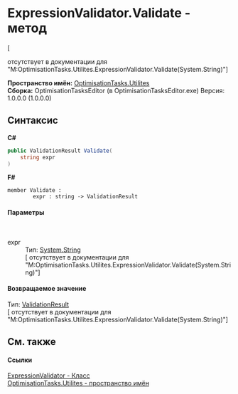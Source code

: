 # ExpressionValidator.Validate - метод
 

\[<summary> отсутствует в документации для "M:OptimisationTasks.Utilites.ExpressionValidator.Validate(System.String)"\]

**Пространство имён:**&nbsp;<a href="N_OptimisationTasks_Utilites">OptimisationTasks.Utilites</a><br />**Сборка:**&nbsp;OptimisationTasksEditor (в OptimisationTasksEditor.exe) Версия: 1.0.0.0 (1.0.0.0)

## Синтаксис

**C#**<br />
``` C#
public ValidationResult Validate(
	string expr
)
```

**F#**<br />
``` F#
member Validate : 
        expr : string -> ValidationResult 

```


#### Параметры
&nbsp;<dl><dt>expr</dt><dd>Тип:&nbsp;<a href="http://msdn2.microsoft.com/ru-ru/library/s1wwdcbf" target="_blank">System.String</a><br />\[<param name="expr"/> отсутствует в документации для "M:OptimisationTasks.Utilites.ExpressionValidator.Validate(System.String)"\]</dd></dl>

#### Возвращаемое значение
Тип:&nbsp;<a href="T_OptimisationTasks_Utilites_ValidationResult">ValidationResult</a><br />\[<returns> отсутствует в документации для "M:OptimisationTasks.Utilites.ExpressionValidator.Validate(System.String)"\]

## См. также


#### Ссылки
<a href="T_OptimisationTasks_Utilites_ExpressionValidator">ExpressionValidator - Класс</a><br /><a href="N_OptimisationTasks_Utilites">OptimisationTasks.Utilites - пространство имён</a><br />